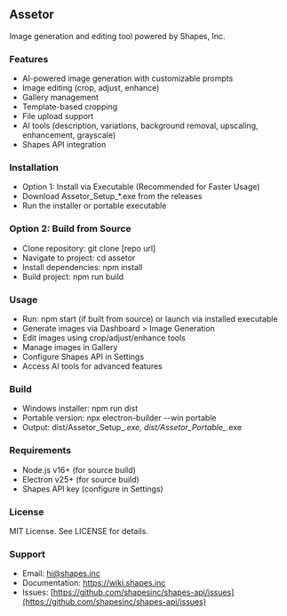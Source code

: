 ## Assetor

Image generation and editing tool powered by Shapes, Inc.

### Features
- AI-powered image generation with customizable prompts
- Image editing (crop, adjust, enhance)
- Gallery management
- Template-based cropping
- File upload support
- AI tools (description, variations, background removal, upscaling, enhancement, grayscale)
- Shapes API integration

### Installation

- Option 1: Install via Executable (Recommended for Faster Usage)
- Download Assetor_Setup_*.exe from the releases
- Run the installer or portable executable


### Option 2: Build from Source
- Clone repository: git clone [repo url]
- Navigate to project: cd assetor
- Install dependencies: npm install
- Build project: npm run build

### Usage
- Run: npm start (if built from source) or launch via installed executable
- Generate images via Dashboard > Image Generation
- Edit images using crop/adjust/enhance tools
- Manage images in Gallery
- Configure Shapes API in Settings
- Access AI tools for advanced features

### Build
- Windows installer: npm run dist
- Portable version: npx electron-builder --win portable
- Output: dist/Assetor_Setup_*.exe, dist/Assetor_Portable_*.exe

### Requirements
- Node.js v16+ (for source build)
- Electron v25+ (for source build)
- Shapes API key (configure in Settings)

### License
MIT License. See LICENSE for details.
### Support
- Email: hi@shapes.inc
- Documentation: https://wiki.shapes.inc
- Issues: [https://github.com/shapesinc/shapes-api/issues](https://github.com/shapesinc/shapes-api/issues)
